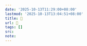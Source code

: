 ```yaml
---
date: '2025-10-13T11:29:00+08:00'
lastmod: '2025-10-13T13:04:51+08:00'
title: 󰟭
url: 󰟭
tags: []
src:
note:
---
```

